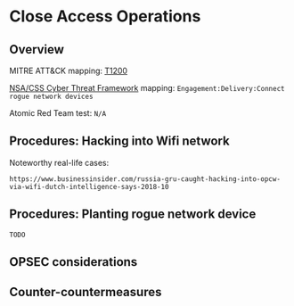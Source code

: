 # Close Access Operations

## Overview

MITRE ATT&CK mapping: [T1200](https://attack.mitre.org/techniques/T1200/)

[NSA/CSS Cyber Threat Framework](https://media.defense.gov/2019/Jul/16/2002158108/-1/-1/0/CTR_NSA-CSS-TECHNICAL-CYBER-THREAT-FRAMEWORK_V2.PDF) mapping: `Engagement:Delivery:Connect rogue network devices`

Atomic Red Team test: `N/A`

## Procedures: Hacking into Wifi network

Noteworthy real-life cases:

```
https://www.businessinsider.com/russia-gru-caught-hacking-into-opcw-via-wifi-dutch-intelligence-says-2018-10
```

## Procedures: Planting rogue network device

```
TODO
```

## OPSEC considerations

## Counter-countermeasures
